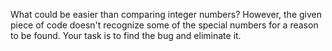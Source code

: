 What could be easier than comparing integer numbers? However, the given piece of code doesn't recognize some of the special numbers for a reason to be found. Your task is to find the bug and eliminate it.